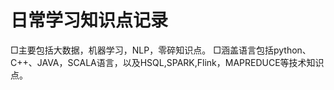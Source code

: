 # 日常学习知识点记录
□主要包括大数据，机器学习，NLP，零碎知识点。
□涵盖语言包括python、C++、JAVA，SCALA语言，以及HSQL,SPARK,Flink，MAPREDUCE等技术知识点。

